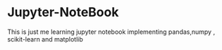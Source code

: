 # Jupyter-NoteBook
This is just me learning jupyter notebook implementing pandas,numpy , scikit-learn and matplotlib 
